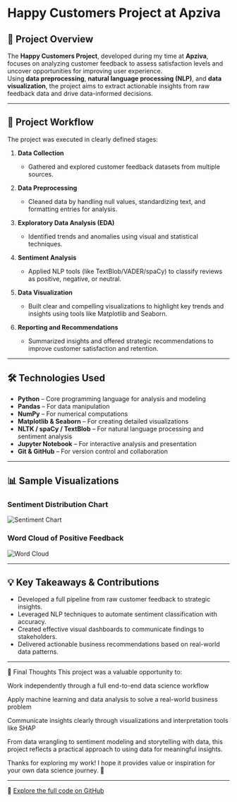 # Happy Customers Project at Apziva

## 📝 Project Overview

The **Happy Customers Project**, developed during my time at **Apziva**, focuses on analyzing customer feedback to assess satisfaction levels and uncover opportunities for improving user experience.  
Using **data preprocessing**, **natural language processing (NLP)**, and **data visualization**, the project aims to extract actionable insights from raw feedback data and drive data-informed decisions.

---

## 🔄 Project Workflow

The project was executed in clearly defined stages:

1. **Data Collection**  
   - Gathered and explored customer feedback datasets from multiple sources.

2. **Data Preprocessing**  
   - Cleaned data by handling null values, standardizing text, and formatting entries for analysis.

3. **Exploratory Data Analysis (EDA)**  
   - Identified trends and anomalies using visual and statistical techniques.

4. **Sentiment Analysis**  
   - Applied NLP tools (like TextBlob/VADER/spaCy) to classify reviews as positive, negative, or neutral.

5. **Data Visualization**  
   - Built clear and compelling visualizations to highlight key trends and insights using tools like Matplotlib and Seaborn.

6. **Reporting and Recommendations**  
   - Summarized insights and offered strategic recommendations to improve customer satisfaction and retention.

---

## 🛠️ Technologies Used

- **Python** – Core programming language for analysis and modeling  
- **Pandas** – For data manipulation  
- **NumPy** – For numerical computations  
- **Matplotlib & Seaborn** – For creating detailed visualizations  
- **NLTK / spaCy / TextBlob** – For natural language processing and sentiment analysis  
- **Jupyter Notebook** – For interactive analysis and presentation  
- **Git & GitHub** – For version control and collaboration  

---

## 📊 Sample Visualizations

### Sentiment Distribution Chart
![Sentiment Chart](images/sentiment_distribution.png)

### Word Cloud of Positive Feedback
![Word Cloud](images/wordcloud_positive.png)


---

## 💡 Key Takeaways & Contributions

- Developed a full pipeline from raw customer feedback to strategic insights.
- Leveraged NLP techniques to automate sentiment classification with accuracy.
- Created effective visual dashboards to communicate findings to stakeholders.
- Delivered actionable business recommendations based on real-world data patterns.

---

🙌 Final Thoughts
This project was a valuable opportunity to:

Work independently through a full end-to-end data science workflow

Apply machine learning and data analysis to solve a real-world business problem

Communicate insights clearly through visualizations and interpretation tools like SHAP

From data wrangling to sentiment modeling and storytelling with data, this project reflects a practical approach to using data for meaningful insights.

Thanks for exploring my work! I hope it provides value or inspiration for your own data science journey. 🚀



---

📁 [Explore the full code on GitHub](https://github.com/AlvinSMoyo/AlvinM_KpEVXA8fWeQhuv6f)

